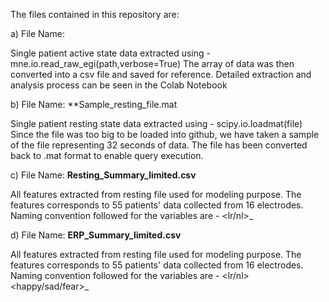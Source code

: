 The files contained in this repository are:

a) File Name:

Single patient active state data extracted using - mne.io.read_raw_egi(path,verbose=True)
The array of data was then converted into a csv file and saved for reference. Detailed extraction and analysis process can be seen in the Colab Notebook

b) File Name: **Sample_resting_file.mat

Single patient resting state data extracted using - scipy.io.loadmat(file)
Since the file was too big to be loaded into github, we have taken a sample of the file representing 32 seconds of data. The file has been converted back to .mat format to enable query execution.

c) File Name: **Resting_Summary_limited.csv** 

All features extracted from resting file used for modeling purpose. The features corresponds to 55 patients' data collected from 16 electrodes.
Naming convention followed for the variables are - <lr/nl>_<feature>_<resting>_<electode number>
  

d) File Name: **ERP_Summary_limited.csv**
  
All features extracted from resting file used for modeling purpose. The features corresponds to 55 patients' data collected from 16 electrodes.
Naming convention followed for the variables are - <lr/nl>_<feature>_<happy/sad/fear>_<electode number>
